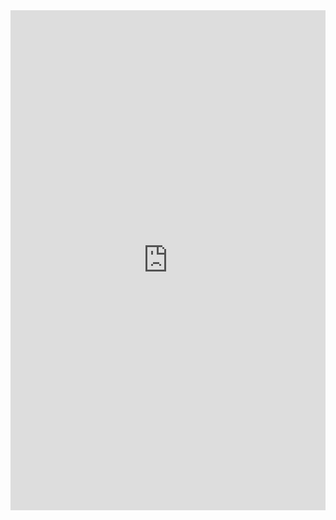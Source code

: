 <iframe class="repl" width="100%" height="800px" frameborder="0" src="https://repl.it/@azablan/signFlipCount?lite=true"></iframe>
